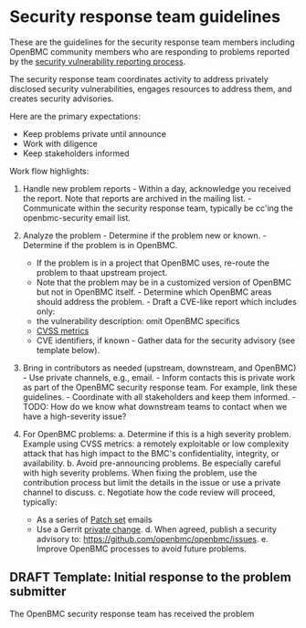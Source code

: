# Security response team guidelines

These are the guidelines for the security response team members
including OpenBMC community members who are responding to problems
reported by the [security vulnerability reporting process](./obmc-security-response-team.md).

The security response team coordinates activity to address privately
disclosed security vulnerabilities, engages resources to address them,
and creates security advisories.

Here are the primary expectations:
 - Keep problems private until announce
 - Work with diligence
 - Keep stakeholders informed

Work flow highlights:

  1. Handle new problem reports
    - Within a day, acknowledge you received the report.
      Note that reports are archived in the mailing list.
    - Communicate within the security response team, typically be
      cc'ing the openbmc-security email list.

  2. Analyze the problem
    - Determine if the problem new or known.
    - Determine if the problem is in OpenBMC.
       - If the problem is in a project that OpenBMC uses, re-route
         the problem to thaat upstream project.
       - Note that the problem may be in a customized version of
         OpenBMC but not in OpenBMC itself.
    - Determine which OpenBMC areas should address the problem.
    - Draft a CVE-like report which includes only:
       * the vulnerability description: omit OpenBMC specifics
       * [CVSS metrics](https://www.first.org/cvss/calculator/3.0)
       * CVE identifiers, if known
    - Gather data for the security advisory (see template below).

  3. Bring in contributors as needed (upstream, downstream, and OpenBMC)
    - Use private channels, e.g., email.
    - Inform contacts this is private work as part of the OpenBMC
      security response team.  For example, link these guidelines.
    - Coordinate with all stakeholders and keep them informed.
    - TODO: How do we know what downstream teams to contact when we
      have a high-severity issue?

  4. For OpenBMC problems:
    a. Determine if this is a high severity problem.  Example using
       CVSS metrics: a remotely exploitable or low complexity attack that has
       high impact to the BMC's confidentiality, integrity, or availability.
    b. Avoid pre-announcing problems.  Be especially careful with high
       severity problems.  When fixing the problem, use the contribution
       process but limit the details in the issue or use a
       private channel to discuss.
    c. Negotiate how the code review will proceed, typically:
        - As a series of [Patch set](https://en.wikipedia.org/wiki/Patch_(Unix)) emails
        - Use a Gerrit [private change](https://gerrit-review.googlesource.com/Documentation/intro-user.html#private-changes).
    d. When agreed, publish a security advisory to:
       https://github.com/openbmc/openbmc/issues.
    e. Improve OpenBMC processes to avoid future problems.

## DRAFT Template: Initial response to the problem submitter
The OpenBMC security response team has received the problem <date>
<title>.  Thank you for reporting this.
<Share preliminary results of the analysis.>
<Share preliminary OpenBMC plans, or minimally "we are analyzing".>
<Set expectations for follow-up communications.>

## DRAFT Template: OpenBMC Security Advisory
OpenBMC Security Advisory <id> <title> <date>
Summary: <include CVEs>
Releases affected: <release IDs, commit-ids>
Description: ...
Solution: <typically: pick up latest code from: repo + commit-id>
Problems fixed: <link to issues>
Contact info: https://github.com/openbmc/openbmc

## Reference
Some of these guidelines were collected from:
 - https://bestpractices.coreinfrastructure.org/en/projects/34
 - https://www.kernel.org/doc/html/v4.16/admin-guide/security-bugs.html
 - https://oss-security.openwall.org/wiki/mailing-lists/distros

## Team composition and email maintenance

The security response team is controlled by the OpenBMC Technical
Steering Committee.  Membership is restricted to a core group, with
selection based upon their community role(s), experience, and
expertise responding to security incidents.

The security response team uses the `openbmc-security at
lists.ozlabs.org` private email list as a channel for confidential
communication, so its membership reflects the composition of the
security response team.  The list membership should be reviewed
periodically and can be managed from
`https://lists.ozlabs.org/listinfo/openbmc-security`.

The email list subscribers should be reminded periodically to protect
access to the emails from the list because of the sensitive
information they contain.

The email list membership is not intended to be secret. For example,
we can discuss it a public forum. However, no effort is made to make
the list public.

The email list identification could be `for privately reporting
OpenBMC security vulnerabilities` and its description could be: This
email list is for privately reporting OpenBMC security
vulnerabilities.  List membership is limited to the OpenBMC security
response team.  For more information, see
https://github.com/openbmc/docs/blob/master/security/how-to-report-a-security-vulnerability.md

Sample response for denying list membership:
```
Thanks for your interest in OpenBMC security.  Subscriptions to the
openbmc-security@lists.ozlabs.org email list are by invitation only
and are typically extended only to security response team members.
For more information, see https://github.com/openbmc/docs/security or
attend a security working group meeting:
https://github.com/openbmc/openbmc/wiki/Security-working-group.

Yours truly,
OpenBMC security response team
```

